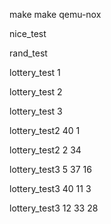 [//]: # (To compile and start xv6)
make
make qemu-nox

[//]: # (Part 1: nice)
nice_test

[//]: # (Part 2: random num generator)
rand_test

[//]: # (Part 3: lottery scheduler)
lottery_test 1

lottery_test 2

lottery_test 3

lottery_test2 40 1

lottery_test2 2 34

lottery_test3 5 37 16

lottery_test3 40 11 3

lottery_test3 12 33 28




